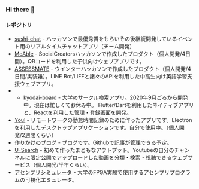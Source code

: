 ### Hi there 👋
#### レポジトリ
- [sushi-chat](https://github.com/KoukiNAGATA/sushi-chat) - ハッカソンで最優秀賞をもらいその後継続開発しているイベント用のリアルタイムチャットアプリ（チーム開発）
- [MeAble](https://github.com/yuta-ike/education-web-app) - SocialCreatorsハッカソンで作成したプロダクト（個人開発/4日間）。QRコードを利用した子供向けウェブアプリです。
- [ASSESSMATE](https://github.com/yuta-ike/assessmate) - ウインターハッカソンで作成したプロダクト（個人開発/4日間/実装雑）。LINE Bot/LIFFと諸々のAPIを利用した中高生向け英語学習支援ウェブアプリ。
- - [kyodai-board](https://github.com/yuta-ike/kyodai-board) - 大学のサークル検索アプリ。2020年9月ごろから開発中。現在は忙しくてお休み中。 Flutter/Dartを利用したネイティブアプリと、Reactを利用した管理・登録画面を開発。
- [Youl](https://github.com/yuta-ike/WorkTimer) - リモートワークの勤怠時間記録のために作ったアプリです。Electronを利用したデスクトップアプリケーションです。自分で使用中。（個人開発/2週間くらい）
- [作りかけのブログ](https://github.com/yuta-ike/greener_blog) - ブログです。Githubで記事が管理できる予定。
- [U-Search](https://github.com/yuta-ike/youtube-search) - 初めて作ったまともなアウトプット。Youtubeの自分のチャンネルに限定公開でアップロードした動画を分類・検索・視聴できるウェブサービス（個人開発/半年くらい）。
- [アセンブリシミュレータ](https://github.com/yuta-ike/assemble-emulator) - 大学のFPGA実験で使用するアセンブリプログラムの可視化エミュレータ。

<!--
**yuta-ike/yuta-ike** is a ✨ _special_ ✨ repository because its `README.md` (this file) appears on your GitHub profile.

Here are some ideas to get you started:

- 🔭 I’m currently working on ...
- 🌱 I’m currently learning ...
- 👯 I’m looking to collaborate on ...
- 🤔 I’m looking for help with ...
- 💬 Ask me about ...
- 📫 How to reach me: ...
- 😄 Pronouns: ...
- ⚡ Fun fact: ...
-->
